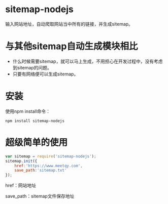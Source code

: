 # sitemap-nodejs
输入网站地址，自动爬取网站当中所有的链接，并生成sitemap。

# 与其他sitemap自动生成模块相比
* 什么时候需要sitemap，就可以马上生成，不用担心在开发过程中，没有考虑到sitemap的问题。
* 只要有网络便可以生成sitemap。

# 安装
使用npm install命令：
```hash
npm install sitemap-nodejs
```
# 超级简单的使用
```javascript 
var sitemap = require('sitemap-nodejs');
sitemap.init({
	href:'https://www.meetqy.com',
	save_path:'sitemap.txt'
});
```
href：网站地址

save_path：sitemap文件保存地址
